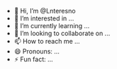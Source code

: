 - 👋 Hi, I’m @Lnteresno
- 👀 I’m interested in ...
- 🌱 I’m currently learning ...
- 💞️ I’m looking to collaborate on ...
- 📫 How to reach me ...
- 😄 Pronouns: ...
- ⚡ Fun fact: ...

<!---
Lnteresno/Lnteresno is a ✨ special ✨ repository because its `README.md` (this file) appears on your GitHub profile.
You can click the Preview link to take a look at your changes.
--->
